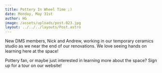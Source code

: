 ```yaml
---
title: Pottery In Wheel Time ;)
date: Monday, May 31st
author: HG
image: /assets/uploads/post-023.jpg
layout: ../../../layouts/Post.astro
---
```


New DMS members, Nick and Andrew, working in our temporary ceramics studio as we near the end of our renovations. We love seeing hands on learning here at the space!

Pottery fan, or maybe just interested in learning more about the space? Sign up for a tour on our website!
